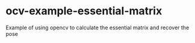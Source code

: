 # ocv-example-essential-matrix
Example of using opencv to calculate the essential matrix and recover the pose
